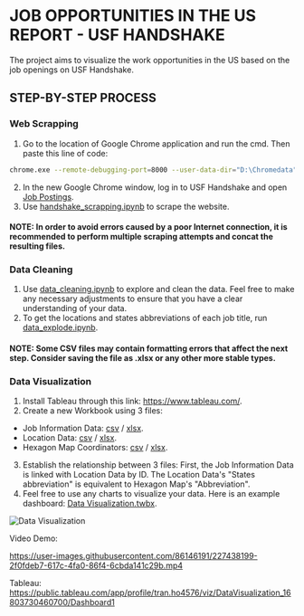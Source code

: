 # JOB OPPORTUNITIES IN THE US REPORT - USF HANDSHAKE

The project aims to visualize the work opportunities in the US based on the job openings on USF Handshake.

## STEP-BY-STEP PROCESS
### Web Scrapping
1. Go to the location of Google Chrome application and run the cmd. Then paste this line of code:
```bash
chrome.exe --remote-debugging-port=8000 --user-data-dir="D:\Chromedata"
```
2. In the new Google Chrome window, log in to USF Handshake and open [Job Postings](https://app.joinhandshake.com/stu/postings).
3. Use [handshake_scrapping.ipynb](https://github.com/Scarlett04/handshake-scrapping/blob/main/handshake_scrapping.ipynb) to scrape the website. 
#### NOTE: In order to avoid errors caused by a poor Internet connection, it is recommended to perform multiple scraping attempts and concat the resulting files.

### Data Cleaning
1. Use [data_cleaning.ipynb](https://github.com/Scarlett04/handshake-scrapping/blob/main/data_cleaning.ipynb) to explore and clean the data. Feel free to make any necessary adjustments to ensure that you have a clear understanding of your data.
2. To get the locations and states abbreviations of each job title, run [data_explode.ipynb](https://github.com/Scarlett04/handshake-scrapping/blob/main/data_explode.ipynb).
#### NOTE: Some CSV files may contain formatting errors that affect the next step. Consider saving the file as .xlsx or any other more stable types.

### Data Visualization
1. Install Tableau through this link: https://www.tableau.com/.
2. Create a new Workbook using 3 files: 
- Job Information Data: [csv](https://github.com/Scarlett04/handshake-scrapping/blob/main/csv/modified_data.csv) / [xlsx](https://github.com/Scarlett04/handshake-scrapping/blob/main/Excel/modified_data_final.xlsx).
- Location Data: [csv](https://github.com/Scarlett04/handshake-scrapping/blob/main/csv/location.csv) / [xlsx](https://github.com/Scarlett04/handshake-scrapping/blob/main/Excel/location.xlsx).
- Hexagon Map Coordinators: [csv](https://github.com/Scarlett04/handshake-scrapping/blob/main/csv/hexmap_plots.csv) / [xlsx](https://github.com/Scarlett04/handshake-scrapping/blob/main/Excel/hexmap_plots.xlsx).
3. Establish the relationship between 3 files: First, the Job Information Data is linked with Location Data by ID. The Location Data's "States abbreviation" is equivalent to Hexagon Map's "Abbreviation".
4. Feel free to use any charts to visualize your data. Here is an example dashboard: [Data Visualization.twbx](https://github.com/Scarlett04/handshake-scrapping/blob/main/Data%20Visualization.twbx).

![Data Visualization](https://user-images.githubusercontent.com/86146191/229308746-80ef2683-06d9-4375-a941-200564ab9185.jpg)

Video Demo:

https://user-images.githubusercontent.com/86146191/227438199-2f0fdeb7-617c-4fa0-86f4-6cbda141c29b.mp4

Tableau: https://public.tableau.com/app/profile/tran.ho4576/viz/DataVisualization_16803730460700/Dashboard1

